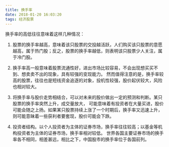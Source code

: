 ```yaml
---
title: 换手率
date: 2018-01-20 16:03:20
tags: 经济股票
---
```


换手率的高低往往意味着这样几种情况：

1. 股票的换手率越高，意味着该只股票的交投越活跃，人们购买该只股票的意愿越高，属于热门股；反之，股票的换手率越低，则表明该只股票少人关注，属于冷门股。

2. 换手率高一般意味着股票流通性好，进出市场比较容易，不会出现想买买不到、想卖卖不出的现象，具有较强的变现能力。
然而值得注意的是，换手率较高的股票，往往也是短线资金追逐的对象，投机性较强，股价起伏较大，风险也相对较大。

3. 将换手率与股价走势相结合，可以对未来的股价做出一定的预测和判断。某只股票的换手率突然上升，成交量放大，
可能意味着有投资者在大量买进，股价可能会随之上扬。如果某只股票持续上涨了一个时期后，换手率又迅速上升，则可能意昧着一些获利者要套现，股价可能会下跌。

4. 投资者结构。以个人投资者为主体的证券市场，换手率往往较高；以基金等机构投资者为主体的证券市场，换手率相对较低。
世界各国主要证券市场的换手率各不相同，相差甚远，相比之下，中国股市的换手率位于各国前列。
